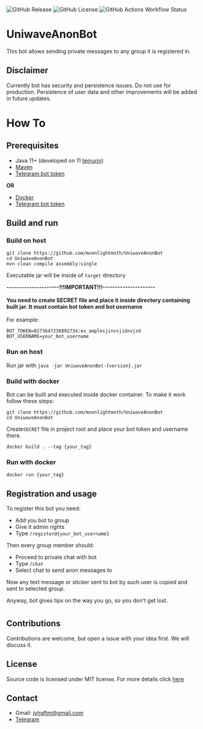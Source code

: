![GitHub Release](https://img.shields.io/github/v/release/moonlightmoth/UniwaveAnonBot?include_prereleases)
![GitHub License](https://img.shields.io/github/license/moonlightmoth/UniwaveAnonBot)
![GitHub Actions Workflow Status](https://img.shields.io/github/actions/workflow/status/moonlightmoth/UniwaveAnonBot/docker-image.yml)




# UniwaveAnonBot
This bot allows sending private messages to any group it is registered in.

## Disclaimer
Currently bot has security and persistence issues. Do not use for production.
Persistence of user data and other improvements will be added in future updates.


# How To


## Prerequisites

* Java 11+ (developed on 11 [temurin](https://adoptium.net/temurin/releases/?version=11))
* [Maven](https://maven.apache.org/)
* [Telegram bot token](https://core.telegram.org/bots)

<b>OR </b>

* [Docker](https://www.docker.com/)
* [Telegram bot token](https://core.telegram.org/bots)

## Build and run

### Build on host

```
git clone https://github.com/moonlightmoth/UniwaveAnonBot
cd UniwaveAnonBot
mvn clean compile assembly:single
```
Executable jar will be inside of `target` directory

<b>---------------------!!!IMPORTANT!!!--------------------- <br> <br>
You need to create SECRET file and place it inside 
directory containing built jar. 
It must contain bot token and bot username</b>
<br><br>
For example: 
```
BOT_TOKEN=8273647236892734:ex_amplesjinvsjidnvjsd
BOT_USERNAME=your_bot_username
```


### Run on host

Run jar with `java -jar UniwaveAnonBot-{version}.jar`


### Build with docker

Bot can be built and executed inside docker container. To make it work follow these steps:
```
git clone https://github.com/moonlightmoth/UniwaveAnonBot
cd UniwaveAnonBot
```

Create`SECRET` file in project root and place your bot token and username there.

```
docker build . --tag {your_tag}
```

### Run with docker

```
docker run {your_tag}
```

## Registration and usage

To register this bot you need:
* Add you bot to group
* Give it admin rights
* Type `/register@{your_bot_username}`

Then every group member should:
* Proceed to private chat with bot
* Type `/chat`
* Select chat to send anon messages to

Now any text message or sticker sent to bot by such user is copied and sent to selected group.

Anyway, bot gives tips on the way you go, so you don't get lost.

# 

## Contributions

Contributions are welcome, but open a issue with your idea first. We will discuss it.

## License
Source code is licensed under MIT license. For more details click [here](https://github.com/moonlightMoth/UniwaveAnonBot/blob/main/LICENSE)

## Contact
* Gmail: jyhgftm@gmail.com
* [Telegram](https://t.me/moonlightmoth)

